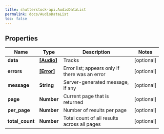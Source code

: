 ```yaml
---
title: shutterstock-api.AudioDataList
permalink: docs/AudioDataList
toc: false
---
```




## Properties

Name | Type | Description | Notes
------------ | ------------- | ------------- | -------------
**data** | [**[Audio]**](Audio) | Tracks | [optional] 
**errors** | [**[Error]**](Error) | Error list; appears only if there was an error | [optional] 
**message** | **String** | Server-generated message, if any | [optional] 
**page** | **Number** | Current page that is returned | [optional] 
**per_page** | **Number** | Number of results per page | [optional] 
**total_count** | **Number** | Total count of all results across all pages | [optional] 


